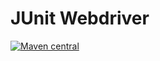 # JUnit Webdriver

[![Maven central](https://maven-badges.herokuapp.com/maven-central/com.dev9/junit-webdriver/badge.svg)](http://mvnrepository.com/artifact/com.dev9/junit-webdriver)